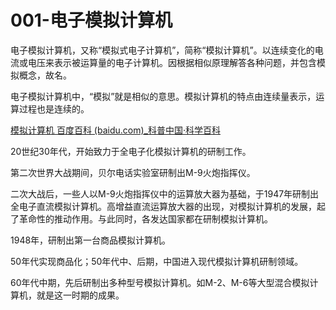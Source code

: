 # 001-电子模拟计算机

电子模拟计算机，又称“模拟式电子计算机”，简称“模拟计算机”。以连续变化的电流或电压来表示被运算量的电子计算机。因根据相似原理解答各种问题，并包含模拟概念，故名。

电子模拟计算机中，“模拟”就是相似的意思。模拟计算机的特点由连续量表示，运算过程也是连续的。

[模拟计算机 百度百科 (baidu.com)_科普中国·科学百科](https://baike.baidu.com/item/模拟计算机/2721398?fr=aladdin)

20世纪30年代，开始致力于全电子化模拟计算机的研制工作。

第二次世界大战期间，贝尔电话实验室研制出M-9火炮指挥仪。

二次大战后，一些人以M-9火炮指挥仪中的运算放大器为基础，于1947年研制出全电子直流模拟计算机。高增益直流运算放大器的出现，对模拟计算机的发展，起了革命性的推动作用。与此同时，各发达国家都在研制模拟计算机。

1948年，研制出第一台商品模拟计算机。

50年代实现商品化；50年代中、后期，中国进入现代模拟计算机研制领域。

60年代中期，先后研制出多种型号模拟计算机。如M-2、M-6等大型混合模拟计算机，就是这一时期的成果。
